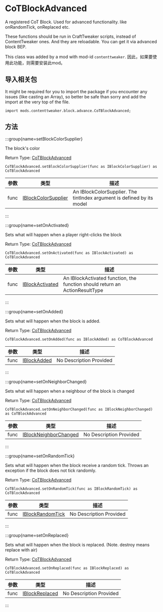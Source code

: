 # CoTBlockAdvanced

A registered CoT Block. Used for advanced functionality. like onRandomTick, onReplaced etc. <p> These functions should be run in CraftTweaker scripts, instead of ContentTweaker ones. And they are reloadable. You can get it via advanced block BEP.

This class was added by a mod with mod-id `contenttweaker`. 因此，如果要使用此功能，则需要安装此mod。

## 导入相关包

It might be required for you to import the package if you encounter any issues (like casting an Array), so better be safe than sorry and add the import at the very top of the file.
```zenscript
import mods.contenttweaker.block.advance.CoTBlockAdvanced;
```


## 方法

:::group{name=setBlockColorSupplier}

The block's color

Return Type: [CoTBlockAdvanced](/mods/contenttweaker/API/block/advance/CoTBlockAdvanced)

```zenscript
CoTBlockAdvanced.setBlockColorSupplier(func as IBlockColorSupplier) as CoTBlockAdvanced
```

| 参数   | 类型                                                                            | 描述                                                                     |
| ---- | ----------------------------------------------------------------------------- | ---------------------------------------------------------------------- |
| func | [IBlockColorSupplier](/mods/contenttweaker/API/functions/IBlockColorSupplier) | An IBlockColorSupplier. The tintIndex argument is defined by its model |


:::

:::group{name=setOnActivated}

Sets what will happen when a player right-clicks the block

Return Type: [CoTBlockAdvanced](/mods/contenttweaker/API/block/advance/CoTBlockAdvanced)

```zenscript
CoTBlockAdvanced.setOnActivated(func as IBlockActivated) as CoTBlockAdvanced
```

| 参数   | 类型                                                                    | 描述                                                                          |
| ---- | --------------------------------------------------------------------- | --------------------------------------------------------------------------- |
| func | [IBlockActivated](/mods/contenttweaker/API/functions/IBlockActivated) | An IBlockActivated function, the function should return an ActionResultType |


:::

:::group{name=setOnAdded}

Sets what will happen when the block is added.

Return Type: [CoTBlockAdvanced](/mods/contenttweaker/API/block/advance/CoTBlockAdvanced)

```zenscript
CoTBlockAdvanced.setOnAdded(func as IBlockAdded) as CoTBlockAdvanced
```

| 参数   | 类型                                                            | 描述                      |
| ---- | ------------------------------------------------------------- | ----------------------- |
| func | [IBlockAdded](/mods/contenttweaker/API/functions/IBlockAdded) | No Description Provided |


:::

:::group{name=setOnNeighborChanged}

Sets what will happen when a neighbour of the block is changed

Return Type: [CoTBlockAdvanced](/mods/contenttweaker/API/block/advance/CoTBlockAdvanced)

```zenscript
CoTBlockAdvanced.setOnNeighborChanged(func as IBlockNeighborChanged) as CoTBlockAdvanced
```

| 参数   | 类型                                                                                | 描述                      |
| ---- | --------------------------------------------------------------------------------- | ----------------------- |
| func | [IBlockNeighborChanged](/mods/contenttweaker/API/functions/IBlockNeighborChanged) | No Description Provided |


:::

:::group{name=setOnRandomTick}

Sets what will happen when the block receive a random tick. Throws an exception if the block does not tick randomly.

Return Type: [CoTBlockAdvanced](/mods/contenttweaker/API/block/advance/CoTBlockAdvanced)

```zenscript
CoTBlockAdvanced.setOnRandomTick(func as IBlockRandomTick) as CoTBlockAdvanced
```

| 参数   | 类型                                                                      | 描述                      |
| ---- | ----------------------------------------------------------------------- | ----------------------- |
| func | [IBlockRandomTick](/mods/contenttweaker/API/functions/IBlockRandomTick) | No Description Provided |


:::

:::group{name=setOnReplaced}

Sets what will happen when the block is replaced. (Note. destroy means replace with air)

Return Type: [CoTBlockAdvanced](/mods/contenttweaker/API/block/advance/CoTBlockAdvanced)

```zenscript
CoTBlockAdvanced.setOnReplaced(func as IBlockReplaced) as CoTBlockAdvanced
```

| 参数   | 类型                                                                  | 描述                      |
| ---- | ------------------------------------------------------------------- | ----------------------- |
| func | [IBlockReplaced](/mods/contenttweaker/API/functions/IBlockReplaced) | No Description Provided |


:::


